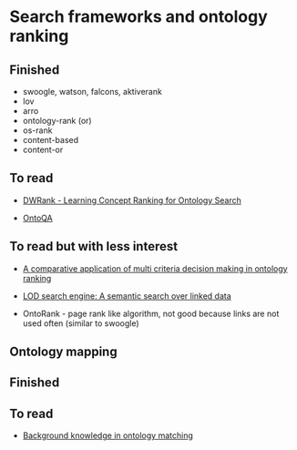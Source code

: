 # Search frameworks and ontology ranking

## Finished
  - swoogle, watson, falcons, aktiverank
  - lov
  - arro
  - ontology-rank (or)
  - os-rank
  - content-based
  - content-or

## To read

- [DWRank - Learning Concept Ranking for Ontology Search](https://www.semantic-web-journal.net/system/files/swj883.pdf)

- [OntoQA](https://ieeexplore.ieee.org/stamp/stamp.jsp?tp=&arnumber=4338348)

## To read but with less interest

- [A comparative application of multi criteria decision making in ontology ranking](https://link.springer.com/chapter/10.1007/978-3-030-20485-3_5)

- [LOD search engine: A semantic search over linked data](https://link.springer.com/article/10.1007/s10844-021-00687-0)

- OntoRank - page rank like algorithm, not good because links are not used often (similar to swoogle)


## Ontology mapping

## Finished

## To read

- [Background knowledge in ontology matching](https://www.semantic-web-journal.net/content/background-knowledge-ontology-matching-survey)